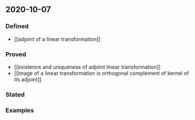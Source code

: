 ## 2020-10-07
### Defined
- [[adjoint of a linear transformation]]
### Proved
- [[existence and uniqueness of adjoint linear transformation]]
- [[image of a linear transformation is orthogonal complement of kernel of its adjoint]]
### Stated
### Examples